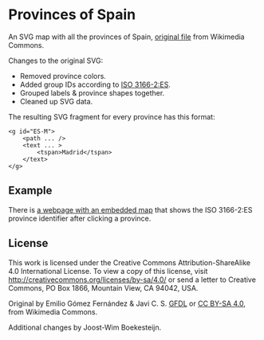 # Provinces of Spain
An SVG map with all the provinces of Spain, [original file](https://commons.wikimedia.org/wiki/File:Provinces_of_Spain.svg) from Wikimedia Commons.

Changes to the original SVG:
- Removed province colors.
- Added group IDs according to [ISO 3166-2:ES](https://en.wikipedia.org/wiki/ISO_3166-2:ES).
- Grouped labels & province shapes together.
- Cleaned up SVG data.

The resulting SVG fragment for every province has this format:
```
<g id="ES-M">
    <path ... />
    <text ... >
        <tspan>Madrid</tspan>
    </text>
</g>
```

## Example
There is [a webpage with an embedded map](https://www.boekesteijn.com/provinces-of-spain/) that shows the ISO 3166-2:ES province identifier after clicking a province.

## License
This work is licensed under the Creative Commons Attribution-ShareAlike 4.0 International License. To view a copy of this license, visit http://creativecommons.org/licenses/by-sa/4.0/ or send a letter to Creative Commons, PO Box 1866, Mountain View, CA 94042, USA.

Original by Emilio Gómez Fernández & Javi C. S. [GFDL](http://www.gnu.org/copyleft/fdl.html) or [CC BY-SA 4.0](https://creativecommons.org/licenses/by-sa/4.0), from Wikimedia Commons.

Additional changes by Joost-Wim Boekesteijn.